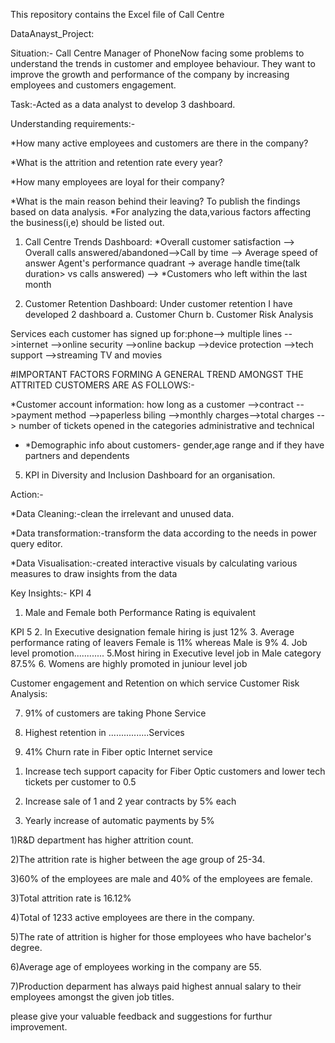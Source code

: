 This repository contains the Excel file of Call Centre

DataAnayst_Project:

Situation:-
Call Centre Manager of PhoneNow facing some problems to understand the trends in customer and employee behaviour. They want to improve the growth and performance of the company by increasing employees and customers engagement.

Task:-Acted as a  data analyst to develop 3 dashboard.


Understanding requirements:-

*How many active employees and customers are there in the company?

*What is the attrition and retention rate every year?

*How many employees are loyal for their company?

*What is the main reason behind their leaving?
To publish the findings based on data analysis.
*For analyzing the data,various factors affecting the business(i,e) should be listed out.

1. Call Centre Trends Dashboard:
  *Overall customer satisfaction --> Overall calls answered/abandoned-->Call by time --> Average speed of answer
   Agent's performance quadrant -> average handle time(talk duration> vs calls answered) --> *Customers who left within the last month

2. Customer Retention Dashboard: Under customer retention I have developed 2 dashboard
   a. Customer Churn
   b. Customer Risk Analysis
   
  Services each customer has signed up for:phone--> multiple lines -->internet -->online security -->online backup -->device protection -->tech support -->streaming TV and movies
   
   #IMPORTANT FACTORS FORMING A GENERAL TREND AMONGST THE ATTRITED CUSTOMERS ARE AS FOLLOWS:-
   
   *Customer account information: how long as a customer -->contract -->payment method -->paperless biling -->monthly charges-->total charges
   --> number of tickets opened in the categories administrative and technical
   * *Demographic info about customers- gender,age range and if they have partners and dependents 
5. KPI in Diversity and Inclusion Dashboard for an organisation.




Action:-

*Data Cleaning:-clean the irrelevant and unused data.

*Data transformation:-transform the data according to the needs in power query editor.

*Data Visualisation:-created interactive visuals by calculating various measures to draw insights from the data

Key Insights:-
KPI 4
1. Male and Female both Performance Rating is equivalent

KPI 5
2. In Executive designation female hiring is just 12%
3. Average performance rating of leavers Female is 11% whereas Male is 9%
4. Job level promotion............
5.Most hiring in Executive level job in Male category 87.5%
6. Womens are highly promoted in juniour level job

Customer engagement and Retention on which service
Customer Risk Analysis:

7. 91% of customers are taking Phone Service
   
9. Highest retention in ................Services

10. 41% Churn rate in Fiber optic Internet service



1) Increase tech support   capacity for Fiber Optic customers and lower tech tickets per customer to 0.5



2) Increase sale of 1 and 2 year contracts by 5% each



3) Yearly increase of automatic payments by 5%



1)R&D department has higher attrition count.

2)The attrition rate is higher between the age group of 25-34.

3)60% of the employees are male and 40% of the employees are female.

3)Total attrition rate is 16.12%

4)Total of 1233 active employees are there in the company.

5)The rate of attrition is higher for those employees who have bachelor's degree.

6)Average age of employees working in the company are 55.

7)Production deparment has always paid highest annual salary to their employees amongst the given job titles.

please give your valuable feedback and suggestions for furthur improvement.















